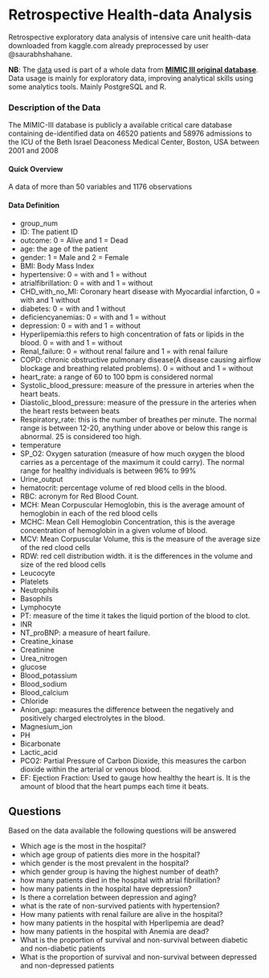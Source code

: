 # Retrospective Health-data Analysis
Retrospective exploratory data analysis of intensive care unit health-data downloaded from kaggle.com already preprocessed by user @saurabhshahane.

**NB**: The [data](https://www.kaggle.com/datasets/saurabhshahane/in-hospital-mortality-prediction) used is part of a whole data from [**MIMIC III original database**](https://www.kaggle.com/datasets/drscarlat/mimic2-original-icu/download?datasetVersionNumber=1). Data usage is mainly for exploratory data, improving analytical skills using some analytics tools. Mainly PostgreSQL and R.
### Description of the Data
The MIMIC-III database is publicly a available critical care database containing de-identified data on 46520 patients and 58976 admissions to the ICU of the Beth Israel Deaconess Medical Center, Boston, USA between 2001 and 2008
#### Quick Overview
A data of more than 50 variables and 1176 observations

#### Data Definition
* group_num
* ID: The patient ID
* outcome: 0 = Alive and 1 = Dead
* age: the age of the patient
* gender: 1 = Male and 2 = Female
* BMI: Body Mass Index
* hypertensive: 0 = with and 1 = without
* atrialfibrillation: 0 = with and 1 = without
* CHD_with_no_MI: Coronary heart disease with Myocardial infarction, 0 = with and 1 without
* diabetes: 0 = with and 1 without
* deficiencyanemias: 0 = with and 1 = without
* depression: 0 = with and 1 = without
* Hyperlipemia:this refers to high concentration of fats or lipids in the blood. 0 = with and 1 = without
* Renal_failure: 0 = without renal failure and 1 = with renal failure
* COPD: chronic obstructive pulmonary disease(A disease causing airflow blockage and breathing related problems). 0 = without and 1 = without
* heart_rate: a range of 60 to 100 bpm is considered normal
* Systolic_blood_pressure: measure of the pressure in arteries when the heart beats.
* Diastolic_blood_pressure: measure of the pressure in the arteries when the heart rests between beats
* Respiratory_rate: this is the number of breathes per minute. The normal range is between 12-20, anything under above or below this range is abnormal. 25 is considered too high.
* temperature
* SP_O2: Oxygen saturation (measure of how much oxygen the blood carries as a percentage of the maximum it could carry). The normal range for healthy individuals is between 96% to 99%
* Urine_output
* hematocrit: percentage volume of red blood cells in the blood.
* RBC: acronym for Red Blood Count.
* MCH: Mean Corpuscular Hemoglobin, this is the average amount of hemoglobin in each of the red blood cells
* MCHC: Mean Cell Hemoglobin Concentration, this is the average concentration of hemoglobin in a given volume of blood.
* MCV: Mean Corpuscular Volume, this is the measure of the average size of the red clood cells
* RDW: red cell distribution width. it is the differences in the volume and size of the red blood cells
* Leucocyte
* Platelets
* Neutrophils
* Basophils
* Lymphocyte
* PT: measure of the time it takes the liquid portion of the blood to clot.
* INR
* NT_proBNP: a measure of heart failure.
* Creatine_kinase
* Creatinine
* Urea_nitrogen
* glucose
* Blood_potassium
* Blood_sodium
* Blood_calcium
* Chloride
* Anion_gap: measures the difference between the negatively and positively charged electrolytes in the blood.
* Magnesium_ion
* PH
* Bicarbonate
* Lactic_acid
* PCO2: Partial Pressure of Carbon Dioxide, this measures the carbon dioxide within the arterial or venous blood.
* EF: Ejection Fraction: Used to gauge how healthy the heart is. It is the amount of blood that the heart pumps each time it beats.

## Questions
Based on the data available the following questions will be answered
- Which age is the most in the hospital?
- which age group of patients dies more in the hospital?
- which gender is the most prevalent in the hospital?
- which gender group is having the highest number of death?
- how many patients died in the hospital with atrial fibrillation?
- how many patients in the hospital have depression?
- Is there a correlation between depression and aging?
- what is the rate of non-survived patients with hypertension?
- How many patients with renal failure are alive in the hospital?
- how many patients in the hospital with Hperlipemia are dead?
- how many patients in the hospital with Anemia are dead?
- What is the proportion of survival and non-survival between diabetic and non-diabetic patients
- What is the proportion of survival and non-survival between depressed and non-depressed patients